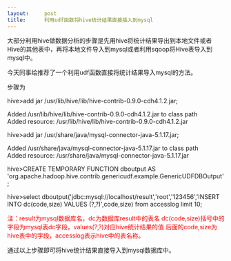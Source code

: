```yaml
---
layout:     post
title:      利用udf函数将hive统计结果直接插入到mysql
---
```

<div id="article_content" class="article_content clearfix csdn-tracking-statistics" data-pid="blog" data-mod="popu_307" data-dsm="post">
								            <link rel="stylesheet" href="https://csdnimg.cn/release/phoenix/template/css/ck_htmledit_views-f76675cdea.css">
						<div class="htmledit_views" id="content_views">
                
<p>大部分利用hive做数据分析的步骤是先用hive将统计结果导出到本地文件或者Hive的其他表中，再将本地文件导入到mysql或者利用sqoop将Hive表导入到mysql中。</p>
<p>今天同事给推荐了一个利用udf函数直接将统计结果导入mysql的方法。</p>
<p>步骤为</p>
<p>hive&gt;add jar /usr/lib/hive/lib/hive-contrib-0.9.0-cdh4.1.2.jar;</p>
<p>Added /usr/lib/hive/lib/hive-contrib-0.9.0-cdh4.1.2.jar to class path<br>
Added resource: /usr/lib/hive/lib/hive-contrib-0.9.0-cdh4.1.2.jar</p>
<p>hive&gt;add jar /usr/share/java/mysql-connector-java-5.1.17.jar;</p>
<p>Added /usr/share/java/mysql-connector-java-5.1.17.jar to class path<br>
Added resource: /usr/share/java/mysql-connector-java-5.1.17.jar<br></p>
<p>hive&gt;<span>CREATE TEMPORARY FUNCTION dboutput AS 'org.apache.hadoop.hive.contrib.genericudf.example.GenericUDFDBOutput';</span></p>
<p><span>hive&gt;select dboutput('jdbc:mysql://localhost/result','root','123456','INSERT INTO dc(code,size) VALUES (?,?)',code,size) from accesslog limit 10;</span></p>
<p><span style="background-color:rgb(255,255,255);"><span style="color:#ff0000;">注：result为mysql数据库名，dc为数据库result中的表名 dc(code,size)括号中的字段为mysql表dc字段，values(?,?)对应hive统计结果的值 后面的code,size为hive表中的字段，accesslog表示hive中的表名称。</span></span></p>
<p><span>通过以上步骤即可将hive统计结果直接导入到mysql数据库中。<br></span><br></p>
            </div>
                </div>